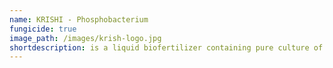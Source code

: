 ```yaml
---
name: KRISHI - Phosphobacterium
fungicide: true
image_path: /images/krish-logo.jpg
shortdescription: is a liquid biofertilizer containing pure culture of naturally occurring soil-borne phosphorus solubilising bacterium.
---
```

